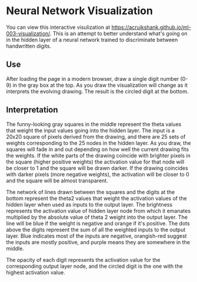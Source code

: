 Neural Network Visualization
============================

You can view this interactive visulization at https://acruikshank.github.io/ml-003-visualization/. This is an attempt to better understand what's going on in the hidden layer of a neural network trained to discriminate between handwritten digits.

Use
------------------
After loading the page in a modern browser, draw a single digit number (0-9) in the gray box at the top. As you draw the visualization will change as it interprets the evolving drawing. The result is the circled digit at the bottom.

Interpretation
------------------
The funny-looking gray squares in the middle represent the theta values that weight the input values going into the hidden layer. The input is a 20x20 square of pixels derived from the drawing, and there are 25 sets of weights corresponding to the 25 nodes in the hidden layer. As you draw, the squares will fade in and out depending on how well the current drawing fits the weights. If the white parts of the drawing coincide with brighter pixels in the square (higher positive weights) the activation value for that node will be closer to 1 and the square will be drawn darker. If the drawing coincides with darker pixels (more negative weights), the activation will be closer to 0 and the square will be almost transparent.

The network of lines drawn between the squares and the digits at the bottom represent the theta2 values that weight the activation values of the hidden layer when used as inputs to the output layer. The brightness represents the activation value of hidden layer node from which it emanates multiplied by the absolute value of theta 2 weight into the output layer. The line will be blue if the weight is negative and orange if it's positive. The dots above the digits represent the sum of all the weighted inputs to the output layer. Blue indicates most of the inputs are negative, orangish-red suggest the inputs are mostly positive, and purple means they are somewhere in the middle.

The opacity of each digit represents the activation value for the corresponding output layer node, and the circled digit is the one with the highest activation value.
